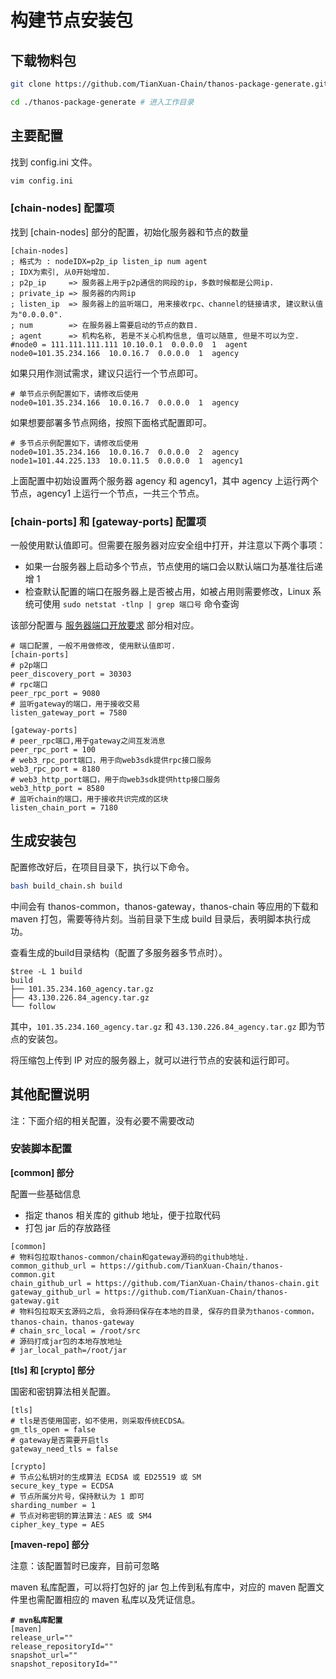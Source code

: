 # 构建节点安装包

## 下载物料包

```bash
git clone https://github.com/TianXuan-Chain/thanos-package-generate.git # 拉取物料包

cd ./thanos-package-generate # 进入工作目录
```

## 主要配置

找到 config.ini 文件。

```bash
vim config.ini
```
### [chain-nodes] 配置项
找到 \[chain-nodes] 部分的配置，初始化服务器和节点的数量

```
[chain-nodes]
; 格式为 : nodeIDX=p2p_ip listen_ip num agent
; IDX为索引, 从0开始增加.
; p2p_ip     => 服务器上用于p2p通信的网段的ip，多数时候都是公网ip.
; private_ip => 服务器的内网ip
; listen_ip  => 服务器上的监听端口, 用来接收rpc、channel的链接请求, 建议默认值为"0.0.0.0".
; num        => 在服务器上需要启动的节点的数目.
; agent      => 机构名称, 若是不关心机构信息, 值可以随意, 但是不可以为空.
#node0 = 111.111.111.111 10.10.0.1  0.0.0.0  1  agent
node0=101.35.234.166  10.0.16.7  0.0.0.0  1  agency
```

如果只用作测试需求，建议只运行一个节点即可。

```
# 单节点示例配置如下，请修改后使用
node0=101.35.234.166  10.0.16.7  0.0.0.0  1  agency
```

如果想要部署多节点网络，按照下面格式配置即可。

```
# 多节点示例配置如下，请修改后使用
node0=101.35.234.166  10.0.16.7  0.0.0.0  2  agency
node1=101.44.225.133  10.0.11.5  0.0.0.0  1  agency1
```

上面配置中初始设置两个服务器 agency 和 agency1，其中 agency 上运行两个节点，agency1 上运行一个节点，一共三个节点。

### [chain-ports] 和 [gateway-ports] 配置项

一般使用默认值即可。但需要在服务器对应安全组中打开，并注意以下两个事项：
* 如果一台服务器上启动多个节点，节点使用的端口会以默认端口为基准往后递增 1
* 检查默认配置的端口在服务器上是否被占用，如被占用则需要修改，Linux 系统可使用 `sudo netstat -tlnp | grep 端口号` 命令查询

该部分配置与 [服务器端口开放要求](./hardware-requirement.md#网络及端口要求) 部分相对应。

```
# 端口配置, 一般不用做修改, 使用默认值即可.
[chain-ports]
# p2p端口
peer_discovery_port = 30303
# rpc端口
peer_rpc_port = 9080
# 监听gateway的端口，用于接收交易
listen_gateway_port = 7580
 
[gateway-ports]
# peer_rpc端口,用于gateway之间互发消息
peer_rpc_port = 100
# web3_rpc_port端口，用于向web3sdk提供rpc接口服务
web3_rpc_port = 8180
# web3_http_port端口，用于向web3sdk提供http接口服务
web3_http_port = 8580
# 监听chain的端口，用于接收共识完成的区块
listen_chain_port = 7180
```

## 生成安装包

配置修改好后，在项目目录下，执行以下命令。

```bash
bash build_chain.sh build
```

中间会有 thanos-common，thanos-gateway，thanos-chain 等应用的下载和 maven 打包，需要等待片刻。当前目录下生成 build 目录后，表明脚本执行成功。

查看生成的build目录结构（配置了多服务器多节点时）。

```
$tree -L 1 build
build
├── 101.35.234.160_agency.tar.gz
├── 43.130.226.84_agency.tar.gz
└── follow
```

其中，`101.35.234.160_agency.tar.gz` 和 `43.130.226.84_agency.tar.gz` 即为节点的安装包。

将压缩包上传到 IP 对应的服务器上，就可以进行节点的安装和运行即可。

## 其他配置说明 <a href="#id2.3-gou-jian-jie-dian-an-zhuang-bao-qi-ta-pei-zhi-shuo-ming" id="id2.3-gou-jian-jie-dian-an-zhuang-bao-qi-ta-pei-zhi-shuo-ming"></a>

注：下面介绍的相关配置，没有必要不需要改动

### 安装脚本配置 <a href="#id2.3-gou-jian-jie-dian-an-zhuang-bao-an-zhuang-jiao-ben-pei-zhi" id="id2.3-gou-jian-jie-dian-an-zhuang-bao-an-zhuang-jiao-ben-pei-zhi"></a>

**\[common] 部分**

配置一些基础信息

* 指定 thanos 相关库的 github 地址，便于拉取代码
* 打包 jar 后的存放路径

```
[common]
# 物料包拉取thanos-common/chain和gateway源码的github地址.
common_github_url = https://github.com/TianXuan-Chain/thanos-common.git
chain_github_url = https://github.com/TianXuan-Chain/thanos-chain.git
gateway_github_url = https://github.com/TianXuan-Chain/thanos-gateway.git
# 物料包拉取天玄源码之后, 会将源码保存在本地的目录, 保存的目录为thanos-common，thanos-chain，thanos-gateway
# chain_src_local = /root/src
# 源码打成jar包的本地存放地址
# jar_local_path=/root/jar
```

**\[tls] 和 \[crypto] 部分**

国密和密钥算法相关配置。

```
[tls]
# tls是否使用国密，如不使用，则采取传统ECDSA。
gm_tls_open = false
# gateway是否需要开启tls
gateway_need_tls = false
 
[crypto]
# 节点公私钥对的生成算法 ECDSA 或 ED25519 或 SM
secure_key_type = ECDSA
# 节点所属分片号，保持默认为 1 即可
sharding_number = 1
# 节点对称密钥的算法算法：AES 或 SM4
cipher_key_type = AES
```

**\[maven-repo] 部分**

注意：该配置暂时已废弃，目前可忽略

maven 私库配置，可以将打包好的 jar 包上传到私有库中，对应的 maven 配置文件里也需配置相应的 maven 私库以及凭证信息。

<pre><code><strong># mvn私库配置
</strong>[maven]
release_url=""
release_repositoryId=""
snapshot_url=""
snapshot_repositoryId=""
</code></pre>
